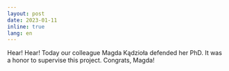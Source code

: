 ```yaml
---
layout: post
date: 2023-01-11
inline: true
lang: en
---
```


Hear! Hear! Today our colleague Magda Kądzioła defended her PhD. It was a honor to supervise this project. Congrats, Magda!

